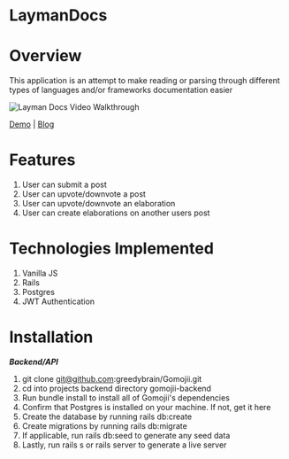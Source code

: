 # LaymanDocs

# Overview

This application is an attempt to make reading or parsing through different types of languages and/or frameworks documentation easier

![Layman Docs Video Walkthrough](https://user-images.githubusercontent.com/51010236/87561068-26fb2080-c68a-11ea-92a5-b71833d18d3a.gif)

[Demo](https://www.loom.com/share/066a103ac9954eac846791c44187bc9f) | [Blog](https://dev.to/greedybrain/rails-js-project-layman-docs-4bm1)

# Features

1. User can submit a post
2. User can upvote/downvote a post
3. User can upvote/downvote an elaboration
4. User can create elaborations on another users post

# Technologies Implemented

1. Vanilla JS
2. Rails 
3. Postgres
4. JWT Authentication

# Installation

***Backend/API***

1. git clone git@github.com:greedybrain/Gomojii.git
2. cd into projects backend directory gomojii-backend
3. Run bundle install to install all of Gomojii's dependencies
4. Confirm that Postgres is installed on your machine. If not, get it here
5. Create the database by running rails db:create
6. Create migrations by running rails db:migrate
7. If applicable, run rails db:seed to generate any seed data
8. Lastly, run rails s or rails server to generate a live server
